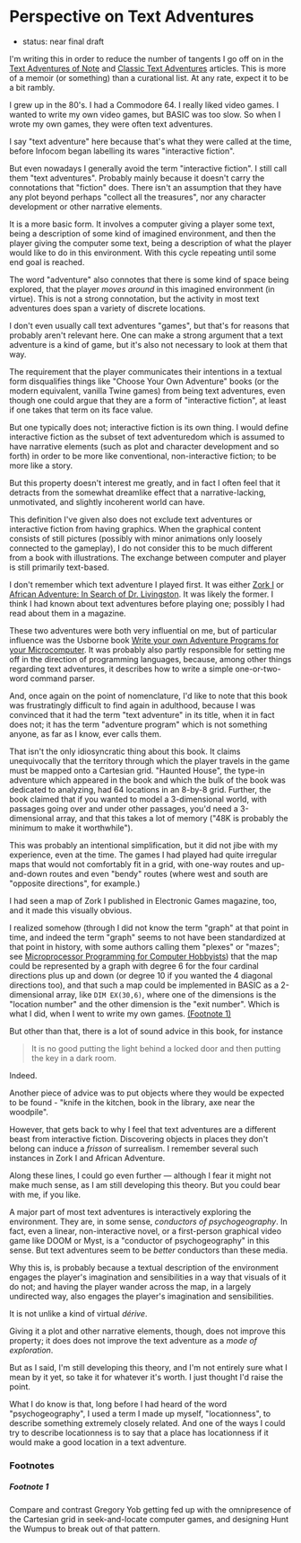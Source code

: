 Perspective on Text Adventures
==============================

*   status: near final draft

I'm writing this in order to reduce the number of tangents I go off on in
the [Text Adventures of Note](Text%20Adventures%20of%20Note.md) and
[Classic Text Adventures](Classic%20Text%20Adventures.md) articles.
This is more of a memoir (or something) than a curational list.
At any rate, expect it to be a bit rambly.

I grew up in the 80's.  I had a Commodore 64.  I really liked video games.
I wanted to write my own video games, but BASIC was too slow.  So when I
wrote my own games, they were often text adventures.

I say "text adventure" here because that's what they were called at the time,
before Infocom began labelling its wares "interactive fiction".

But even nowadays I generally avoid the term "interactive fiction".
I still call them "text adventures".  Probably mainly because it
doesn't carry the connotations that "fiction" does.  There isn't an
assumption that they have any plot beyond perhaps "collect all the treasures",
nor any character development or other narrative elements.

It is a more basic form.  It involves a computer giving a player some
text, being a description of some kind of imagined environment, and
then the player giving the computer some text, being a description of
what the player would like to do in this environment.  With this cycle
repeating until some end goal is reached.

The word "adventure" also connotes that there is some kind of space
being explored, that the player _moves around_ in this imagined environment
(in virtue).  This is not a strong connotation, but the activity in
most text adventures does span a variety of discrete locations.

I don't even usually call text adventures "games", but that's for
reasons that probably aren't relevant here.  One can make a strong argument
that a text adventure is a kind of game, but it's also not necessary to
look at them that way.

The requirement that the player communicates their intentions
in a textual form disqualifies things like "Choose Your Own Adventure" books
(or the modern equivalent, vanilla Twine games) from being text adventures,
even though one could argue that they are a form of "interactive fiction",
at least if one takes that term on its face value.

But one typically does not; interactive fiction is its own thing.
I would define interactive fiction as the subset of text adventuredom which
is assumed to have narrative elements (such as plot and character development
and so forth) in order to be more like conventional, non-interactive fiction;
to be more like a story.

But this property doesn't interest me greatly, and in fact I often feel that
it detracts from the somewhat dreamlike effect that a narrative-lacking,
unmotivated, and slightly incoherent world can have.

This definition I've given also does not exclude text adventures or
interactive fiction from having graphics.  When the graphical content consists
of still pictures (possibly with minor animations only loosely connected to
the gameplay), I do not consider this to be much different from a book with
illustrations.  The exchange between computer and player is still primarily
text-based.

I don't remember which text adventure I played first.  It was either
[Zork I][] or [African Adventure: In Search of Dr. Livingston][].  It was
likely the former.  I think I had known about text adventures before playing
one; possibly I had read about them in a magazine.

These two adventures were both very influential on me, but of particular influence
was the Usborne book [Write your own Adventure Programs for your Microcomputer][].
It was probably also partly responsible for setting me off in the direction of
programming languages, because, among other things regarding text adventures, it
describes how to write a simple one-or-two-word command parser.

And, once again on the point of nomenclature, I'd like to note that this book was
frustratingly difficult to find again in adulthood, because I was convinced
that it had the term "text adventure" in its title, when it in fact does not;
it has the term "adventure program" which is not something anyone, as far as I
know, ever calls them.

That isn't the only idiosyncratic thing about this book.  It claims
unequivocally that the territory through which the player
travels in the game must be mapped onto a Cartesian grid.  "Haunted House",
the type-in adventure which appeared in the book and which the bulk
of the book was dedicated to analyzing, had 64 locations in an
8-by-8 grid.  Further, the book claimed that if you wanted to model a
3-dimensional world, with passages going over and under other passages,
you'd need a 3-dimensional array, and that this takes a
lot of memory ("48K is probably the minimum to make it worthwhile").

This was probably an intentional simplification, but it did not jibe with
my experience, even at the time.  The games I had played had quite irregular
maps that would not comfortably fit in a grid, with one-way routes
and up-and-down routes and even "bendy" routes (where west and south are
"opposite directions", for example.)

I had seen a map of Zork I published in Electronic Games magazine, too,
and it made this visually obvious.

I realized somehow (through I did not know the term "graph" at that point in
time, and indeed the term "graph" seems to not have been standardized at that
point in history, with some authors calling them "plexes" or "mazes"; see
[Microprocessor Programming for Computer Hobbyists][]) that the map could be
represented by a graph with degree 6 for the four cardinal directions plus
up and down (or degree 10 if you wanted the 4 diagonal directions too), and
that such a map could be implemented in BASIC as a 2-dimensional array,
like `DIM EX(30,6)`, where one of the dimensions is the "location number"
and the other dimension is the "exit number".  Which is what I did, when I
went to write my own games. [(Footnote 1)](#footnote-1)

But other than that, there is a lot of sound advice in this book, for instance

> It is no good putting the light behind a locked door and then putting
> the key in a dark room.

Indeed.

Another piece of advice was to put objects where they would be expected
to be found - "knife in the kitchen, book in the library, axe near the woodpile".

However, that gets back to why I feel that text adventures are a different
beast from interactive fiction.  Discovering objects in places they don't
belong can induce a _frisson_ of surrealism.  I remember several such instances
in Zork I and African Adventure.

Along these lines, I could go even further — although I fear it might not
make much sense, as I am still developing this theory.  But you could bear with
me, if you like.

A major part of most text adventures is interactively exploring the
environment.  They are, in some sense, _conductors of psychogeography_.  In fact,
even a linear, non-interactive novel, or a first-person graphical video game like
DOOM or Myst, is a "conductor of psychogeography" in this sense.  But text
adventures seem to be _better_ conductors than these media.

Why this is, is probably because a textual description of the environment engages
the player's imagination and sensibilities in a way that visuals of it do not; and
having the player wander across the map, in a largely undirected way, also engages
the player's imagination and sensibilities.

It is not unlike a kind of virtual _dérive_.

Giving it a plot and other narrative elements, though, does not improve this
property; it does does not improve the text adventure as a _mode of exploration_.

But as I said, I'm still developing this theory, and I'm not entirely sure what
I mean by it yet, so take it for whatever it's worth.  I just thought I'd raise
the point.

What I do know is that, long before I had heard of the word "psychogeography",
I used a term I made up myself, "locationness", to describe something extremely
closely related.  And one of the ways I could try to describe locationness is to
say that a place has locationness if it would make a good location in a text
adventure.

### Footnotes

##### Footnote 1

Compare and contrast Gregory Yob getting fed up with the omnipresence of
the Cartesian grid in seek-and-locate computer games, and designing
Hunt the Wumpus to break out of that pattern.

[Zork I]: Classic%20Text%20Adventures.md#zork-i
[African Adventure: In Search of Dr. Livingston]: Text%20Adventures%20of%20Note.md#african-adventure-in-search-of-dr-livingston
[Write your own Adventure Programs for your Microcomputer]: An%20Esolang%20Reading%20List.md#write-your-own-adventure-programs-for-your-microcomputer
[Microprocessor Programming for Computer Hobbyists]: An%20Esolang%20Reading%20List.md#microprocessor-programming-for-computer-hobbyists

